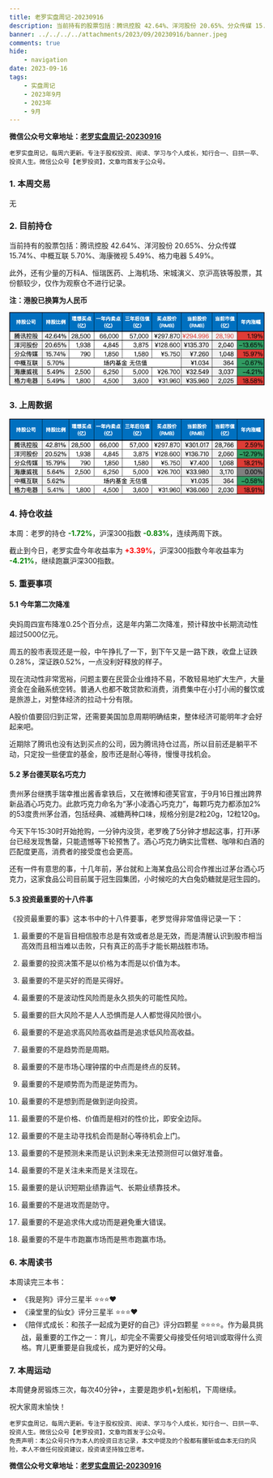 ```yaml
---
title: 老罗实盘周记-20230916
description: 当前持有的股票包括：腾讯控股 42.64%、洋河股份 20.65%、分众传媒 15.74%、中概互联 5.70%、海康微视 5.49%、格力电器 5.49%。此外，还有少量的万科A、恒瑞医药、上海机场、宋城演义、京沪高铁等股票，其份额较少，仅作为观察仓不进行记录。本周：老罗的持仓-1.72%，沪深300指数-0.83%，连续两周下跌。
banner: ../../../../attachments/2023/09/20230916/banner.jpeg
comments: true
hide:
    - navigation
date: 2023-09-16
tags:
    - 实盘周记
    - 2023年9月
    - 2023年
    - 9月
---
```



__微信公众号文章地址：[老罗实盘周记-20230916](https://mp.weixin.qq.com/s/vIRJ55qv9w4wVpbWqIujuw)__

```
老罗实盘周记，每周六更新。专注于股权投资、阅读、学习与个人成长，知行合一、日拱一卒、投资人生。微信公众号【老罗投资】，文章均首发于公众号。

```


### 1. 本周交易

无

### 2. 目前持仓

当前持有的股票包括：腾讯控股 42.64%、洋河股份 20.65%、分众传媒 15.74%、中概互联 5.70%、海康微视 5.49%、格力电器 5.49%。

此外，还有少量的万科A、恒瑞医药、上海机场、宋城演义、京沪高铁等股票，其份额较少，仅作为观察仓不进行记录。


**注：港股已换算为人民币**

![目前持仓](../../../attachments/2023/09/20230916/1.png)

### 3. 上周数据

![上周数据](../../../attachments/2023/09/20230916/2.png)

### 4. 持仓收益

本周：老罗的持仓 <strong style="color:green;">-1.72%</strong>，沪深300指数 <strong style="color:green;">-0.83%</strong>，连续两周下跌。

截止到今日，老罗实盘今年收益率为 <strong style="color:red;">+3.39%</strong>，沪深300指数今年收益率为 <strong style="color:green;">-4.21%</strong>，继续跑赢沪深300指数。

### 5. 重要事项

#### 5.1 今年第二次降准

央妈周四宣布降准0.25个百分点，这是年内第二次降准，预计释放中长期流动性超过5000亿元。

周五的股市表现还是一般，中午挣扎了一下，到下午又是一路下跌，收盘上证跌0.28%，深证跌0.52%，一点没利好释放的样子。

现在流动性非常宽裕，问题主要在民营企业维持不易，不敢轻易地扩大生产，大量资金在金融系统空转。普通人也都不敢贷款和消费，消费集中在小打小闹的餐饮或是旅游上，对整体经济的拉动十分有限。

A股价值要回归到正常，还需要美国加息周期明确结束，整体经济可能明年才会好起来吧。

近期除了腾讯也没有达到买点的公司，因为腾讯持仓过高，所以目前还是躺平不动，只定投一些便宜的基金，股市还是耐心等待，慢慢寻找机会。

#### 5.2 茅台德芙联名巧克力

贵州茅台继携手瑞幸推出酱香拿铁后，又在微博和德芙官宣，于9月16日推出跨界新品酒心巧克力。此款巧克力命名为“茅小凌酒心巧克力”，每颗巧克力都添加2%的53度贵州茅台酒，包括经典、减糖两种口味，规格分别是2粒20g，12粒120g。

今天下午15:30时开始抢购，一分钟内没货，老罗晚了5分钟才想起这事，打开i茅台已经发现售罄，只能遗憾等下轮预售了。酒心巧克力确实比雪糕、咖啡和白酒的匹配度更高，消费者的接受度也会更高。

还有一件有意思的事，十几年前，茅台就和上海某食品公司合作推出过茅台酒心巧克力，这家食品公司目前属于冠生园集团，小时候吃的大白兔奶糖就是冠生园的。

#### 5.3 投资最重要的十八件事

《投资最重要的事》这本书中的十八件要事，老罗觉得非常值得记录一下：

1. 最重要的不是盲目相信股市总是有效或者总是无效，而是清醒认识到股市相当高效而且相当难以击败，只有真正的高手才能长期战胜市场。

2. 最重要的投资决策不是以价格为本而是以价值为本。

3. 最重要的不是买好的而是买得好。

4. 最重要的不是波动性风险而是永久损失的可能性风险。

5. 最重要的巨大风险不是人人恐惧而是人人都觉得风险很小。

6. 最重要的不是追求高风险高收益而是追求低风险高收益。

7. 最重要的不是趋势而是周期。

8. 最重要的不是市场心理钟摆的中点而是终点的反转。

9. 最重要的不是顺势而为而是逆势而为。

10. 最重要的不是想到而是做到逆向投资。

11. 最重要的不是价格、价值而是相对的性价比，即安全边际。

12. 最重要的不是主动寻找机会而是耐心等待机会上门。

13. 最重要的不是预测未来而是认识到未来无法预测但可以做好准备。

14. 最重要的不是关注未来而是关注现在。

15. 最重要的是认识短期业绩靠运气、长期业绩靠技术。

16. 最重要的不是进攻而是防守。

17. 最重要的不是追求伟大成功而是避免重大错误。

18. 最重要的不是牛市跑赢市场而是熊市跑赢市场。

### 6. 本周读书

本周读完三本书：

+ 《我是狗》评分三星半 ⭐️⭐️⭐️❤️
+ 《澡堂里的仙女》评分三星半 ⭐️⭐️⭐️❤️
+ 《陪伴式成长：和孩子一起成为更好的自己》评分四颗星 ⭐️⭐️⭐️⭐️。作为最具挑战，最重要的工作之一：育儿，却完全不需要父母接受任何培训或取得什么资格。育儿更重要是自我成长，成为更好的父母。

### 7. 本周运动

本周健身房锻炼三次，每次40分钟+，主要是跑步机+划船机，下周继续。

祝大家周末愉快！

```
老罗实盘周记，每周六更新。专注于股权投资、阅读、学习与个人成长，知行合一、日拱一卒、投资人生。微信公众号【老罗投资】，文章均首发于公众号。
免责声明：本公众号只作为本人的投资日志记录，本文中提及的个股都有腰斩或血本无归的风险，本人不做任何投资建议，投资请坚持独立思考。
```

__微信公众号文章地址：[老罗实盘周记-20230916](https://mp.weixin.qq.com/s/vIRJ55qv9w4wVpbWqIujuw)__
